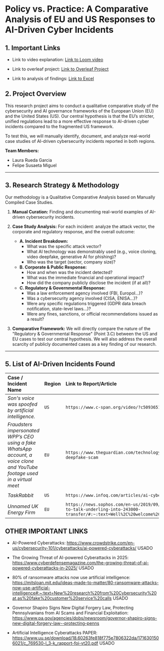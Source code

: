 # Policy vs. Practice: A Comparative Analysis of EU and US Responses to AI-Driven Cyber Incidents
## 1. Important Links

* Link to video explanation:
[Link to Loom video](https://www.loom.com/share/d73202440b6b4fba904bc76705da0fa2?sid=16525972-f208-4f4f-b03a-59ee455d7d3c)

* Link to overleaf project: [Link to Overleaf Project](https://es.overleaf.com/read/rzfdtbggwxqk#ab99de)

* Link to analysis of findings: [Link to Excel](https://iit0-my.sharepoint.com/:x:/g/personal/fsusaetamiguel_hawk_illinoistech_edu/EU6nm3TocNlGqgAnN2X8hMkB9lploc-BvVdjERQA5Hgm2A?e=jQHc2Z)


## 2. Project Overview

This research project aims to conduct a qualitative comparative study of the cybersecurity and AI governance frameworks of the European Union (EU) and the United States (US). Our central hypothesis is that the EU’s stricter, unified regulations lead to a more effective response to AI-driven cyber incidents compared to the fragmented US framework.

To test this, we will manually identify, document, and analyze real-world case studies of AI-driven cybersecurity incidents reported in both regions.

**Team Members:**
* Laura Rueda Garcia
* Felipe Susaeta Miguel

---

## 3. Research Strategy & Methodology

Our methodology is a Qualitative Comparative Analysis based on Manually Compiled Case Studies.

1. **Manual Curation:** Finding and documenting real-world examples of AI-driven cybersecurity incidents.
2. **Case Study Analysis:** For each incident: analyze the attack vector, the corporate and regulatory response, and the overall outcome:
    * **A. Incident Breakdown:**
        * What was the specific attack vector?
        * What AI technology was demonstrably used (e.g., voice cloning, video deepfake, generative AI for phishing)?
        * Who was the target (sector, company size)?
    * **B. Corporate & Public Response:**
        * How and when was the incident detected?
        * What was the immediate financial and operational impact?
        * How did the company publicly disclose the incident (if at all)?
    * **C. Regulatory & Governmental Response:**
        * Was a law enforcement agency involved (FBI, Europol...)?
        * Was a cybersecurity agency involved (CISA, ENISA...)?
        * Were any specific regulations triggered (GDPR data breach notification, state-level laws...)?
        * Were any fines, sanctions, or official recommendations issued as a result?


4. **Comparative Framework:** We will directly compare the nature of the "Regulatory & Governmental Response" (Point 3.C) between the US and EU cases to test our central hypothesis. We will also address the overall scarcity of publicly documented cases as a key finding of our research.

---

## 5. List of AI-Driven Incidents Found

| Case / Incident Name | Region | Link to Report/Article | Date  | Found By |
| :--- | :--- | :--- | :--- | :--- |
| *Son's voice was spoofed by artificial intelligence.* | `US` | `https://www.c-span.org/video/?c5093651/story-attempted-scam-ai` | `2025-05` | `Laura` |
|*Fraudsters impersonated WPP’s CEO using a fake WhatsApp account, a voice clone and YouTube footage used in a virtual meet*| `EU` |`https://www.theguardian.com/technology/article/2024/may/10/ceo-wpp-deepfake-scam` | `2024-04` | `Felipe and Laura` |
| *TaskRabbit* | `US` | `https://www.infoq.com/articles/ai-cyber-attacks/` | `2018-04` | `Felipe` |
| *Unnamed UK Energy Firm* | `EU` | `https://news.sophos.com/en-us/2019/09/05/scammers-deepfake-ceos-voice-to-talk-underling-into-243000-transfer/#:~:text=Well%2C%20welcome%20to%20a%20hybrid,USD%20%24243%2C000` | `2019-03` | `Felipe` |

## OTHER IMPORTANT LINKS
- AI-Powered Cyberattacks: https://www.crowdstrike.com/en-us/cybersecurity-101/cyberattacks/ai-powered-cyberattacks/ USADO

- The Growing Threat of AI-powered Cyberattacks in 2025: https://www.cyberdefensemagazine.com/the-growing-threat-of-ai-powered-cyberattacks-in-2025/ USADO

- 80% of ransomware attacks now use artificial intelligence: https://mitsloan.mit.edu/ideas-made-to-matter/80-ransomware-attacks-now-use-artificial-intelligence#:~:text=New%20research%20from%20Cybersecurity%20at,as%20fake%20customer%20service%20calls USADO

- Governor Shapiro Signs New Digital Forgery Law, Protecting Pennsylvanians from AI Scams and Financial Exploitation: https://www.pa.gov/agencies/dobs/newsroom/governor-shapiro-signs-new-digital-forgery-law--protecting-penns

- Artificial Intelligence Cyberattacks PAPER: https://www.uu.se/download/18.60263fe818f775e7806322da/1716301506021/c_769530-l_3-k_rapport-foi-vt20.pdf USADO


